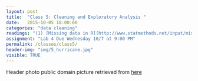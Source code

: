 ```yaml
---
layout: post
title:  "Class 5: Cleaning and Exploratory Analysis "
date:   2015-10-05 18:00:00
categories: "data cleaning"
readings: "(1) [Missing data in R](http://www.statmethods.net/input/missingdata.html) (2) [The Danger of Overfitting](http://blog.kaggle.com/2012/07/06/the-dangers-of-overfitting-psychopathy-post-mortem/) (3) [Dealing with Missing Data](http://www.bu.edu/sph/files/2014/05/Marina-tech-report.pdf) (4) [Cross Validation in Python](http://scikit-learn.org/stable/modules/cross_validation.html#)"
assignment: "Lab 4 Due Wednesday 10/7 at 9:00 PM"
permalink: /classes/class5/
header-img: "img/5_hurricane.jpg"
visible: TRUE
---
```



Header photo public domain picture retrieved from [here](https://www.flickr.com/photos/pingnews/263549705/in/album-72157594281214079/)